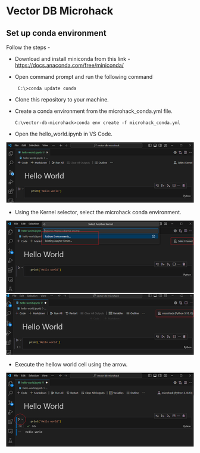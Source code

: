 # Vector DB Microhack

## Set up conda environment

Follow the steps -

- Download and install miniconda from this link - https://docs.anaconda.com/free/miniconda/

- Open command prompt and run the following command

       C:\>conda update conda

- Clone this repository to your machine.

- Create a conda environment from the microhack_conda.yml file.
        
      C:\vector-db-microhack>conda env create -f microhack_conda.yml

- Open the hello_world.ipynb in VS Code.

<img src='images/1.png' width='600'>

- Using the Kernel selector, select the microhack conda environment.

<img src='images/2.png' width='600'>

<img src='images/3.png' width='600'>

- Execute the hellow world cell using the arrow.

<img src='images/4.png' width='600'>
